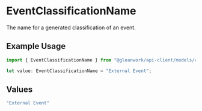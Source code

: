 # EventClassificationName

The name for a generated classification of an event.

## Example Usage

```typescript
import { EventClassificationName } from "@gleanwork/api-client/models/components";

let value: EventClassificationName = "External Event";
```

## Values

```typescript
"External Event"
```